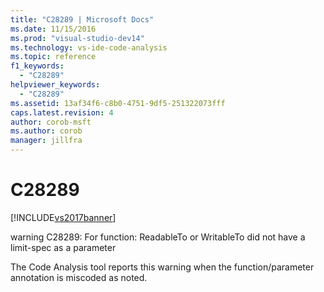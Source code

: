 ```yaml
---
title: "C28289 | Microsoft Docs"
ms.date: 11/15/2016
ms.prod: "visual-studio-dev14"
ms.technology: vs-ide-code-analysis
ms.topic: reference
f1_keywords: 
  - "C28289"
helpviewer_keywords: 
  - "C28289"
ms.assetid: 13af34f6-c8b0-4751-9df5-251322073fff
caps.latest.revision: 4
author: corob-msft
ms.author: corob
manager: jillfra
---
```

# C28289
[!INCLUDE[vs2017banner](../includes/vs2017banner.md)]

warning C28289: For function: ReadableTo or WritableTo did not have a limit-spec as a parameter  
  
 The Code Analysis tool reports this warning when the function/parameter annotation is miscoded as noted.
